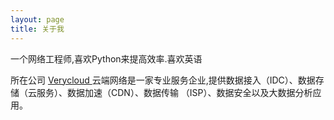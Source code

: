 ```yaml
---
layout: page
title: 关于我 
---
```


一个网络工程师,喜欢Python来提高效率.喜欢英语


<p>

所在公司
<a target="_blank" href="https://www.verycloud.cn/"> Verycloud </a>
云端网络是一家专业服务企业,提供数据接入（IDC）、数据存储（云服务）、数据加速（CDN）、数据传输 （ISP）、数据安全以及大数据分析应用。
<p>


